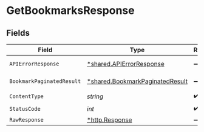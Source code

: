 # GetBookmarksResponse


## Fields

| Field                                                                             | Type                                                                              | Required                                                                          | Description                                                                       |
| --------------------------------------------------------------------------------- | --------------------------------------------------------------------------------- | --------------------------------------------------------------------------------- | --------------------------------------------------------------------------------- |
| `APIErrorResponse`                                                                | [*shared.APIErrorResponse](../../models/shared/apierrorresponse.md)               | :heavy_minus_sign:                                                                | Bad Request                                                                       |
| `BookmarkPaginatedResult`                                                         | [*shared.BookmarkPaginatedResult](../../models/shared/bookmarkpaginatedresult.md) | :heavy_minus_sign:                                                                | List of bookmarks                                                                 |
| `ContentType`                                                                     | *string*                                                                          | :heavy_check_mark:                                                                | N/A                                                                               |
| `StatusCode`                                                                      | *int*                                                                             | :heavy_check_mark:                                                                | N/A                                                                               |
| `RawResponse`                                                                     | [*http.Response](https://pkg.go.dev/net/http#Response)                            | :heavy_minus_sign:                                                                | N/A                                                                               |